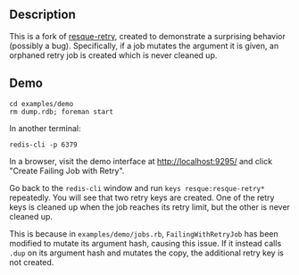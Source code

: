 ## Description

This is a fork of [resque-retry](https://github.com/lantins/resque-retry), created to demonstrate a surprising behavior (possibly a bug). Specifically, if a job mutates the argument it is given, an orphaned retry job is created which is never cleaned up.

## Demo

```
cd examples/demo
rm dump.rdb; foreman start
```

In another terminal:

```
redis-cli -p 6379
```

In a browser, visit the demo interface at [http://localhost:9295/](http://localhost:9295/) and click "Create Failing Job with Retry".

Go back to the `redis-cli` window and run `keys resque:resque-retry*` repeatedly. You will see that two retry keys are created. One of the retry keys is cleaned up when the job reaches its retry limit, but the other is never cleaned up.

This is because in `examples/demo/jobs.rb`, `FailingWithRetryJob` has been modified to mutate its argument hash, causing this issue. If it instead calls `.dup` on its argument hash and mutates the copy, the additional retry key is not created.
